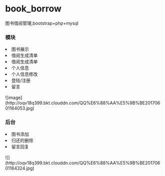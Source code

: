 # book_borrow
图书借阅管理,bootstrap+php+mysql
<h3>模块</h3>
<li>图书展示</li>
<li>借阅生成清单</li>
<li>借阅生成清单</li>
<li>个人信息</li>
<li>个人信息修改</li>
<li>登陆/注册</li>
<li>留言</li><br>
![image](http://oqv18q399.bkt.clouddn.com/QQ%E6%88%AA%E5%9B%BE20170601164053.jpg)
<h3>后台</h3>
<li>图书添加</li>
<li>归还的删除</li>
<li>留言回复</li><br>
![](http://oqv18q399.bkt.clouddn.com/QQ%E6%88%AA%E5%9B%BE20170601164324.jpg)
